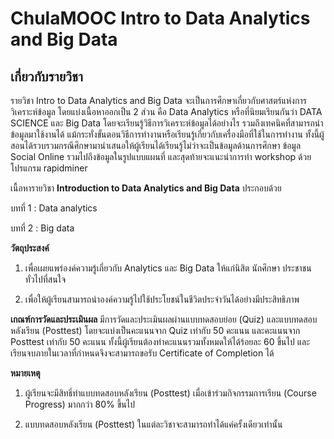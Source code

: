# ChulaMOOC **Intro to Data Analytics and Big Data**

## เกี่ยวกับรายวิชา

รายวิชา Intro to Data Analytics and Big Data จะเป็นการศึกษาเกี่ยวกับศาสตร์แห่งการวิเคราะห์ข้อมูล โดยแบ่งเนื้อหาออกเป็น 2 ส่วน คือ Data Analytics หรือที่นิยมเรียนกันว่า DATA SCIENCE และ Big Data โดยจะเรียนรู้วิธีการวิเคราะห์ข้อมูลได้อย่างไร รวมถึงเทคนิคที่สามารถนำข้อมูลมาใช้งานได้ แม้กระทั่งขั้นตอนวิธีการทำงานหรือเรียนรู้เกี่ยวกับเครื่องมือที่ใช้ในการทำงาน ทั้งนี้ผู้สอนได้รวบรวมกรณีศึกษามานำเสนอให้ผู้เรียนได้เรียนรู้ไม่ว่าจะเป็นข้อมูลด้านการศึกษา ข้อมูล Social Online รวมไปถึงข้อมูลในรูปแบบแผนที่ และสุดท้ายจะแนะนำการทำ workshop ด้วยโปรแกรม rapidminer

เนื้อหารายวิชา **Introduction to Data Analytics and Big Data** ประกอบด้วย

บทที่ 1 : Data analytics

บทที่ 2 : Big data


**วัตถุประสงค์**
1. เพื่อเผยแพร่องค์ความรู้เกี่ยวกับ Analytics และ Big Data ให้แก่นิสิต นักศึกษา ประชาชนทั่วไปที่สนใจ

2. เพื่อให้ผู้เรียนสามารถนำองค์ความรู้ไปใช้ประโยชน์ในชีวิตประจำวันได้อย่างมีประสิทธิภาพ


**เกณฑ์การวัดและประเมินผล**
มีการวัดและประเมินผลผ่านแบบทดสอบย่อย (Quiz) และแบบทดสอบหลังเรียน (Posttest) โดยจะแบ่งเป็นคะแนนจาก Quiz เท่ากับ 50 คะแนน และคะแนนจาก Posttest เท่ากับ 50 คะแนน ทั้งนี้ผู้เรียนต้องทำคะแนนรวมทั้งหมดให้ได้ร้อยละ 60 ขึ้นไป และเรียนจบภายในเวลาที่กำหนดจึงจะสามารถขอรับ Certificate of Completion ได้


**หมายเหตุ**
1. ผู้เรียนจะมีสิทธิ์ทำแบบทดสอบหลังเรียน (Posttest) เมื่อเข้าร่วมกิจกรรมการเรียน (Course Progress) มากกว่า 80% ขึ้นไป

2. แบบทดสอบหลังเรียน (Posttest) ในแต่ละวิชาจะสามารถทำได้แค่ครั้งเดียวเท่านั้น

